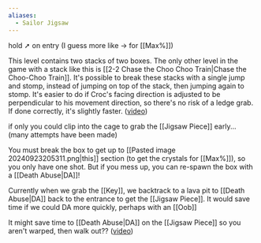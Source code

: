```yaml
---
aliases:
  - Sailor Jigsaw
---
```

hold ➚ on entry (I guess more like → for [[Max%]])

This level contains two stacks of two boxes. The only other level in the game with a stack like this is [[2-2 Chase the Choo Choo Train|Chase the Choo-Choo Train]]. It's possible to break these stacks with a single jump and stomp, instead of jumping on top of the stack, then jumping again to stomp. It's easier to do if Croc's facing direction is adjusted to be perpendicular to his movement direction, so there's no risk of a ledge grab. If done correctly, it's slightly faster. ([video](https://youtu.be/ix4OKKu06uI?si=rTkI4pBAV4UxSH50&t=78))

if only you could clip into the cage to grab the [[Jigsaw Piece]] early... (many attempts have been made)

You must break the box to get up to [[Pasted image 20240923205311.png|this]] section (to get the crystals for [[Max%]]), so you only have one shot. But if you mess up, you can re-spawn the box with a [[Death Abuse|DA]]!

Currently when we grab the [[Key]], we backtrack to a lava pit to [[Death Abuse|DA]] back to the entrance to get the [[Jigsaw Piece]]. It would save time if we could DA more quickly, perhaps with an [[Oob]]

It might save time to [[Death Abuse|DA]] on the [[Jigsaw Piece]] so you aren't warped, then walk out?? ([video](https://youtu.be/YquOqQz36uU&t=28m55s))
